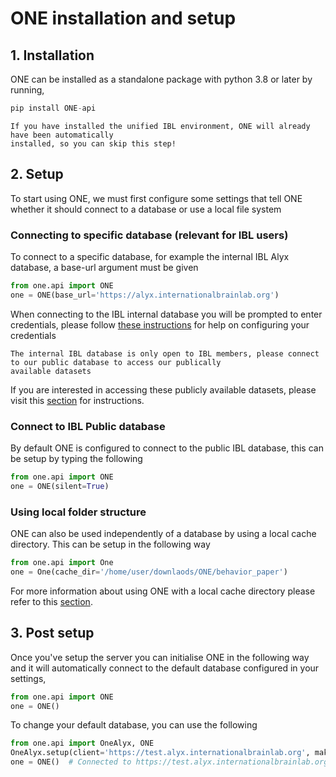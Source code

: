 # ONE installation and setup

## 1. Installation
ONE can be installed as a standalone package with python 3.8 or later by running,
```python
pip install ONE-api
```

```{note}
If you have installed the unified IBL environment, ONE will already have been automatically 
installed, so you can skip this step!
```

## 2. Setup
To start using ONE, we must first configure some settings that tell ONE whether it should connect to a database or 
use a local file system

### Connecting to specific database (relevant for IBL users)
To connect to a specific database, for example the internal IBL Alyx database, a base-url argument must be given
```python
from one.api import ONE
one = ONE(base_url='https://alyx.internationalbrainlab.org')
```

When connecting to the IBL internal database you will be prompted to enter credentials, please follow 
[these instructions](one_credentials.md) for help on configuring your credentials 

```{Warning}
The internal IBL database is only open to IBL members, please connect to our public database to access our publically
available datasets
```
If you are interested in accessing these publicly available datasets,
please visit this [section](../../08_public.html) for instructions.

### Connect to IBL Public database
By default ONE is configured to connect to the public IBL database, this can be setup by typing the following
```python
from one.api import ONE
one = ONE(silent=True)
```

### Using local folder structure
ONE can also be used independently of a database by using a local cache directory. This can be setup in the following way 

```python
from one.api import One
one = One(cache_dir='/home/user/downlaods/ONE/behavior_paper')
```

For more information about using ONE with a local cache directory please refer to this [section](../docs_external/one_offline.html).

## 3. Post setup
Once you've setup the server you can initialise ONE in the following way and it will automatically connect to the
default database configured in your settings,
```python
from one.api import ONE
one = ONE()
```

To change your default database, you can use the following
```python
from one.api import OneAlyx, ONE
OneAlyx.setup(client='https://test.alyx.internationalbrainlab.org', make_default=True)
one = ONE()  # Connected to https://test.alyx.internationalbrainlab.org
```

